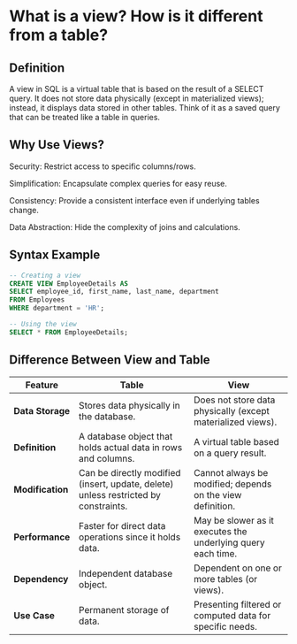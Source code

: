 # What is a view? How is it different from a table?

## Definition

A view in SQL is a virtual table that is based on the result of a SELECT query.
It does not store data physically (except in materialized views); instead, it displays data stored in other tables.
Think of it as a saved query that can be treated like a table in queries.

## Why Use Views?
Security: Restrict access to specific columns/rows.

Simplification: Encapsulate complex queries for easy reuse.

Consistency: Provide a consistent interface even if underlying tables change.

Data Abstraction: Hide the complexity of joins and calculations.

## Syntax Example
```sql
-- Creating a view
CREATE VIEW EmployeeDetails AS
SELECT employee_id, first_name, last_name, department
FROM Employees
WHERE department = 'HR';

-- Using the view
SELECT * FROM EmployeeDetails;
```
## Difference Between View and Table

| **Feature**     | **Table**                                                                 | **View**                                                                |
|-----------------|---------------------------------------------------------------------------|--------------------------------------------------------------------------|
| **Data Storage**| Stores data physically in the database.                                   | Does not store data physically (except materialized views).              |
| **Definition**  | A database object that holds actual data in rows and columns.             | A virtual table based on a query result.                                 |
| **Modification**| Can be directly modified (insert, update, delete) unless restricted by constraints. | Cannot always be modified; depends on the view definition.               |
| **Performance** | Faster for direct data operations since it holds data.                    | May be slower as it executes the underlying query each time.             |
| **Dependency**  | Independent database object.                                              | Dependent on one or more tables (or views).                              |
| **Use Case**    | Permanent storage of data.                                                | Presenting filtered or computed data for specific needs.                 |







